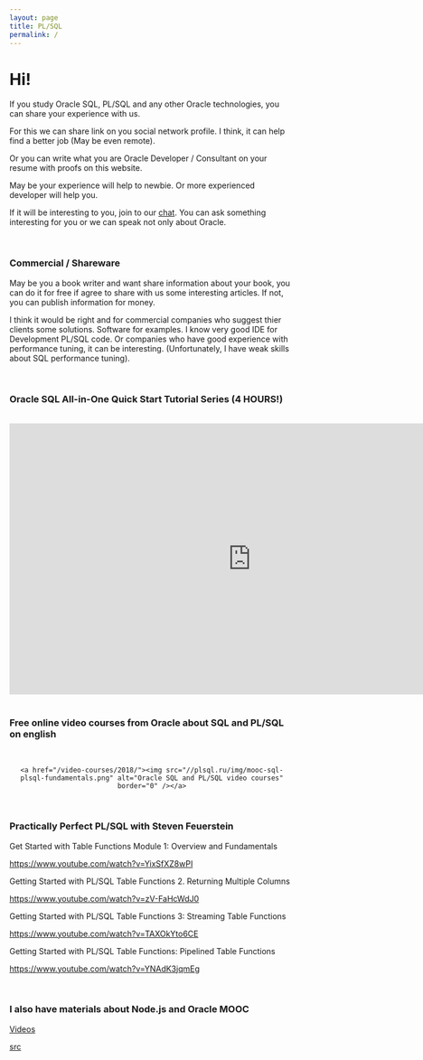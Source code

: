 ```yaml
---
layout: page
title: PL/SQL
permalink: /
---
```


# Hi!

If you study Oracle SQL, PL/SQL and any other Oracle technologies, you can share your experience with us.

For this we can share link on you social network profile. I think, it can help find a better job (May be even remote).

Or you can write what you are Oracle Developer / Consultant on your resume with proofs on this website.

May be your experience will help to newbie. Or more experienced developer will help you.

If it will be interesting to you, join to our <a href="https://oracledba.net/chat/">chat</a>. You can ask something interesting for you or we can speak not only about Oracle.

<br/>

### Commercial / Shareware

May be you a book writer and want share information about your book, you can do it for free if agree to share with us some interesting articles. If not, you can publish information for money.

I think it would be right and for commercial companies who suggest thier clients some solutions. Software for examples. I know very good IDE for Development PL/SQL code. Or companies who have good experience with performance tuning, it can be interesting. (Unfortunately, I have weak skills about SQL performance tuning).


<br/>

### Oracle SQL All-in-One Quick Start Tutorial Series (4 HOURS!)

<br/>

<div align="center">

<iframe width="853" height="480" src="https://www.youtube.com/embed/1o0c-zD3iFU" frameborder="0" allow="accelerometer; autoplay; encrypted-media; gyroscope; picture-in-picture" allowfullscreen></iframe>

</div>


<br/>

### Free online video courses from Oracle about SQL and PL/SQL on english

<br/>

<div align="center">

    <a href="/video-courses/2018/"><img src="//plsql.ru/img/mooc-sql-plsql-fundamentals.png" alt="Oracle SQL and PL/SQL video courses" border="0" /></a>

</div>

<br/>

### Practically Perfect PL/SQL with Steven Feuerstein

Get Started with Table Functions Module 1: Overview and Fundamentals

https://www.youtube.com/watch?v=YixSfXZ8wPI

Getting Started with PL/SQL Table Functions 2. Returning Multiple Columns

https://www.youtube.com/watch?v=zV-FaHcWdJ0

Getting Started with PL/SQL Table Functions 3: Streaming Table Functions

https://www.youtube.com/watch?v=TAXOkYto6CE

Getting Started with PL/SQL Table Functions: Pipelined Table Functions

https://www.youtube.com/watch?v=YNAdK3jqmEg

<br/>

### I also have materials about Node.js and Oracle MOOC

<a href="https://labs.jsdev.org/backend/nodejs/2018/introduction-to-nodejs-using-oracle-cloud/" rel="nofollow">Videos</a>

<a href="https://github.com/marley-nodejs/oracle-mooc-introduction-to-nodejs-using-oracle-cloud" rel="nofollow">src</a>
